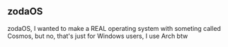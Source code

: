 ## zodaOS
zodaOS, I wanted to make a REAL operating system with someting called Cosmos, but no, that's just for Windows users, I use Arch btw
